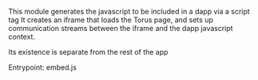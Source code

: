 This module generates the javascript to be included in a dapp via a script tag
It creates an iframe that loads the Torus page, and sets up communication streams between
the iframe and the dapp javascript context.

Its existence is separate from the rest of the app

Entrypoint: embed.js